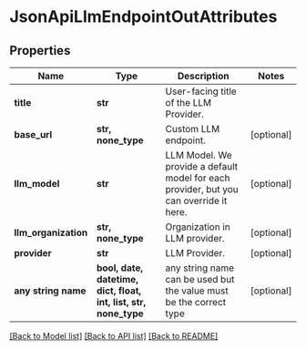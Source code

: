 # JsonApiLlmEndpointOutAttributes


## Properties
Name | Type | Description | Notes
------------ | ------------- | ------------- | -------------
**title** | **str** | User-facing title of the LLM Provider. | 
**base_url** | **str, none_type** | Custom LLM endpoint. | [optional] 
**llm_model** | **str** | LLM Model. We provide a default model for each provider, but you can override it here. | [optional] 
**llm_organization** | **str, none_type** | Organization in LLM provider. | [optional] 
**provider** | **str** | LLM Provider. | [optional] 
**any string name** | **bool, date, datetime, dict, float, int, list, str, none_type** | any string name can be used but the value must be the correct type | [optional]

[[Back to Model list]](../README.md#documentation-for-models) [[Back to API list]](../README.md#documentation-for-api-endpoints) [[Back to README]](../README.md)


